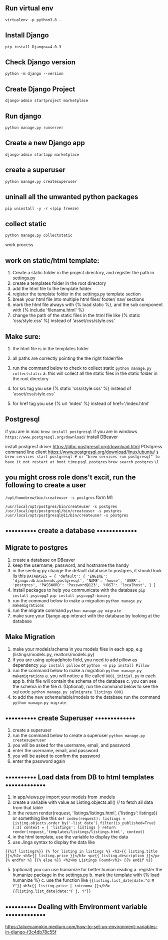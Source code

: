 ## Run virtual env
`virtualenv -p python3.8 .`
## Install Django
`pip install Django==4.0.3`
## Check Django version
 `python -m django --version`
## Create Django Project
 `django-admin startproject marketplace`
## Run django 
`python manage.py runserver`
## Create a new Django app
`django-admin startapp marketplace`
## create a superuser
`python manage.py createsuperuser` 
## uninall all the unwanted python packages 
`pip uninstall -y -r <(pip freeze)`
## collect static
`python manage.py collectstatic`






work process
## work on static/html template:
1. Create a static folder in the project directory, and register the path in settings.py 
2. create a templates folder in the root directory
3. add the html file to the template folder
4. register the template folder in the settings.py template section 
5. break your html file into multiple html files/ footer/ nav/ sections
6. mark the html file always with {% load static %}, and the sub component with {% include 'filename.html' %} 
7. change the path of the static files in the html file like {% static 'css/style.css' %} instead of 'asset/css/style.css'
## Make sure:
1. the html file is in the templates folder
2. all paths are correctly pointing the  the right folder/file
3. run the command below to check to collect static
`python manage.py collectstatic`
 a. this will collect all the static files in the static folder in the root directory

4. for src tag you use {% static 'css/style.css' %} instead of 'asset/css/style.css'
5. for href tag you use {% url 'index' %} instead of href='/index.html'

## Postgresql
if you are in mac
`brew install postgresql`
if you are in windows
`https://www.postgresql.org/download/`
install DBeaver

install postgresf driver
https://jdbc.postgresql.org/download.html
POstgress command line client
https://www.postgresql.org/download/linux/ubuntu/
`$ brew services start postgresql # or "brew services run postgresql" to have it not restart at boot time`
`psql postgres`
`brew search postgres`
`\l`
## you might cross role dons't excit, run the following to create a user
`/opt/homebrew/bin/createuser -s postgres` form M1

`/usr/local/opt/postgres/bin/createuser -s postgres`
`/usr/local/opt/postgresql/bin/createuser -s postgres`
`/usr/local/opt/postgresql@11/bin/createuser -s postgres`


## •••••••••• create a database •••••••••••••
## Migrate to postgres
1. create a database on DBeaver
2. keep the username, password, and hostname the handy
3. in the seeting.py change the default database to postgres, it should look lis this
` DATABASES = {
    'default': {
        'ENGINE': 'django.db.backends.postgresql',
        'NAME': 'house',
        'USER': 'postgres',
        'PASSWORD': 'Password@123',
        'HOST': 'localhost',
    }
}
`
4. install packages to help you communicate with the database
`pip install psycopg2`
`pip install psycopg2-binary`
5. run the command below to make a migration
`python manage.py makemigrations`
6. run the migrate command
`python manage.py migrate`
7. make sure your Django app interact with the database by looking at the database

## Make Migration
1. make your models/schema in you models files in each app, e.g (listings/models.py, realtors/models.py)
2. if you are using uploadphoto field, you need to add pillow as dependency
`pip install pillow` or `python -m pip install Pillow`
3. run the command below to make a migration
`python manage.py makemigrations`
    a. you will notice a file called `0001_initial.py` in each app
    b. this file will contain the schema of the database
    c. you can see the schema in the file
    d. (Optional), run the command below to see the sql code
    `python manage.py sqlmigrate listings 0001`
4. to add the new schema/table/models  to the database run the command
`python manage.py migrate`


## •••••••••• create Superuser •••••••••••••
1. create a superuser
2. run the command below to create a superuser
`python manage.py createsuperuser`
3. you will be asked for the username, email, and password
4. enter the username, email, and password
5. you will be asked to confirm the password
6. enter the password again



## •••••••••• Load data from DB to html templates •••••••••••••
1. in app/views.py import your models from .models
2. create a variable with value as Listing.objects.all()  // to fetch all data from that table
3. in the return render(request, 'listings/listings.html', {'listings': listings}) or something like this
    `
    def index(request):
        listings = Listing.objects.order_by('-list_date').filter(is_published=True)[:3]
        context = {
            'listings': listings
        }
        return render(request,'templates/listings/listings.html', context)
        `
3. in the html template, use the variable to display the data
4. use Jinga syntax to display the data like

`{{%if listings%}}
{% for listing in listings %}
    <h2>{{ listing.title }}</h2>
    <h3>{{ listing.price }}</h3>
    <p>{{ listing.description }}</p>
{% endfor %}
{{% else %}}
    <h2>No Listings Found</h2>
{{% endif %}}`

5. (optional) you can use humanize for better human reading
   a. register the humanize package in the settings.py
    b. mark the template with {% load humanize %}
    c. use the function like
    `{{listing.list_date|date:"d M Y"}}`
    `<h3>{{ listing.price | intcomma }}</h3>`
    `{{listing.list_date|date:"F j, Y"}}`

## •••••••••• Dealing with Environment variable •••••••••••••

https://alicecampkin.medium.com/how-to-set-up-environment-variables-in-django-f3c4db78c55f